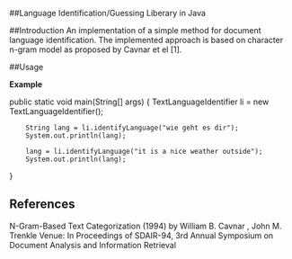 ##Language Identification/Guessing Liberary in Java

##Introduction
An implementation of a simple method for document language identification. The implemented approach is based on character n-gram model as proposed by Cavnar et el [1]. 

##Usage

**Example**

  public static void main(String[] args) {
		TextLanguageIdentifier li = new TextLanguageIdentifier();
		
		String lang = li.identifyLanguage("wie geht es dir");
		System.out.println(lang);
		
		lang = li.identifyLanguage("it is a nice weather outside");
		System.out.println(lang);
		
  }



## References
N-Gram-Based Text Categorization (1994) by William B. Cavnar , John M. Trenkle Venue:	In Proceedings of SDAIR-94, 3rd Annual Symposium on Document Analysis and Information Retrieval
